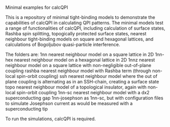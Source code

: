 Minimal examples for calcQPI

This is a repository of minimal tight-binding models to demonstrate the capabilities of calcQPI in calculating QPI patterns. The minimal models test a range of functionalities of calcQPI, including calculation of surface states, Rashba spin splitting, topogically protected surface states, nearest neighbour tight-binding models on square and hexagonal lattices, and calculations of Bogoljubov quasi-particle interference.

The folders are:
1nn 	    nearest neighbour model on a square lattice in 2D
1nn-hex	    nearest neighbour model on a hexagonal lattice in 2D
1nnz        nearest neighbour model on a square lattice with non-negligible out-of-plane coupling
rashba	    nearest neighbour model with Rashba term (through non-local spin-orbit coupling)
ssh         nearest neighbour model where the out of plane coupling is alternating as in an SSH-chain, creating a surface state
topo        nearest neighbour model of a topological insulator, again with non-local spin-orbit coupling
1nn-sc      nearest neighbour model with a dx2 superconducting gap
1nn-josephson as 1nn-sc, but with configuration files to simulate Josephson current as would be measured with a superconducting tip

To run the simulations, calcQPI is required.